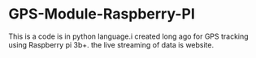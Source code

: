 # GPS-Module-Raspberry-PI
This is a code is in python language.i created long ago for GPS tracking using Raspberry pi 3b+. the live streaming of data is website.
